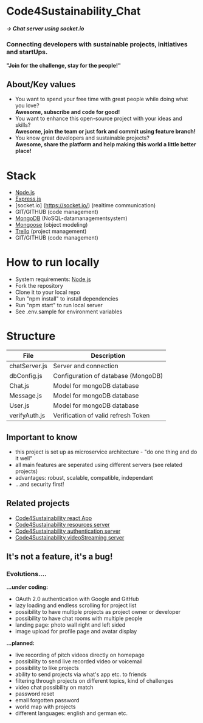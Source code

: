 # Code4Sustainability_Chat

##### -> Chat server using socket.io

### Connecting developers with sustainable projects, initiatives and startUps.
**"Join for the challenge, stay for the people!"**

## About/Key values

* You want to spend your free time with great people while doing what you love?<br/>
**Awesome, subscribe and code for good!**
* You want to enhance this open-source project with your ideas and skills?<br/>
**Awesome, join the team or just fork and commit using feature branch!**
* You know great developers and sustainable projects?<br/>
**Awesome, share the platform and help making this world a little better place!**


# Stack

* [Node.js](https://nodejs.org/)
* [Express.js](https://expressjs.com/de/)
* [socket.io] (https://socket.io/) (realtime communication)
* GIT/GITHUB (code management)
* [MongoDB](https://www.mongodb.com/de) (NoSQL-datamanagementsystem)
* [Mongoose](https://mongoosejs.com/) (object modeling)
* [Trello](https://trello.com/) (project management)
* GIT/GITHUB (code management)

# How to run locally

- System requirements: [Node.js](https://nodejs.org/)
- Fork the repository
- Clone it to your local repo
- Run "npm install" to install dependencies
- Run "npm start" to run local server
- See .env.sample for environment variables

# Structure

| File                   | Description                                 |
| ---------------------- | ------------------------------------------- |
| chatServer.js          | Server and connection                       |
| dbConfig.js            | Configuration of database (MongoDB)         |
| Chat.js                | Model for mongoDB database                  |
| Message.js             | Model for mongoDB database                  |
| User.js                | Model for mongoDB database                  |
| verifyAuth.js          | Verification of valid refresh Token         |


## Important to know
* this project is set up as microservice architecture - "do one thing and do it well"
* all main features are seperated using different servers (see related projects)
* advantages: robust, scalable, compatible, independant
* ...and security first!

## Related projects

* [Code4Sustainability react App](https://github.com/Natascha2020/Code4Sustainability_APP.git)
* [Code4Sustainability resources server](https://github.com/Natascha2020/Code4Sustainability_API.git)
* [Code4Sustainability authentication server](https://github.com/Natascha2020/Code4Sustainability_Auth.git)
* [Code4Sustainability videoStreaming server](https://github.com/Natascha2020/Code4Sustainability_VideoStreaming.git)

## It's not a feature, it's a bug!

### Evolutions....

**...under coding:**
* OAuth 2.0 authentication with Google and GitHub
* lazy loading and endless scrolling for project list
* possibility to have multiple projects as project owner or developer
* possibility to have chat rooms with multiple people
* landing page: photo wall right and left sided
* image upload for profile page and avatar display

**...planned:**
* live recording of pitch videos directly on homepage
* possibility to send live recorded video or voicemail
* possibility to like projects
* ability to send projects via what's app etc. to friends
* filtering through projects on different topics, kind of challenges
* video chat possibility on match
* password reset
* email forgotten password
* world map with projects
* different languages: english and german etc.
